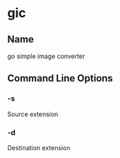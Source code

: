 # gic

## Name  
go simple image converter  

## Command Line Options  

### -s  
Source extension


### -d  
Destination extension
